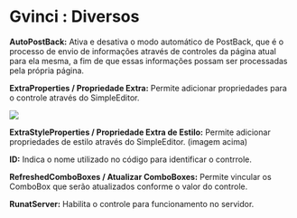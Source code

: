 # Gvinci : Diversos

**AutoPostBack:** Ativa e desativa o modo automático de PostBack, que é o processo de envio de informações através de controles da página atual para ela mesma, a fim de que essas informações possam ser processadas pela própria página.

**ExtraProperties / Propriedade Extra:** Permite adicionar propriedades para o controle através do SimpleEditor.

![](http://www.gvinci.com.br/manual/extraprop.zoom81.png)

**ExtraStyleProperties / Propriedade Extra de Estilo:** Permite adicionar propriedades de estilo através do SimpleEditor. \(imagem acima\)

**ID:** Indica o nome utilizado no código para identificar o contrrole.

**RefreshedComboBoxes / Atualizar ComboBoxes:** Permite vincular os ComboBox que serão atualizados conforme o valor do controle.

**RunatServer:** Habilita o controle para funcionamento no servidor.

